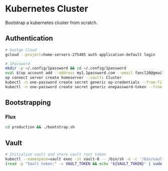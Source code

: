 # Kubernetes Cluster

Bootstrap a kubernetes cluster from scratch.

## Authentication
```bash
# Goolge Cloud
gcloud --project=home-servers-275405 auth application-default login

# 1Password
mkdir -p ~/.config/1password && cd ~/.config/1password
eval $(op account add --address my1.1password.com --email fancl20@gmail.com --signin)
op connect server create homeserver --vaults Cluster
kubectl -n one-password create secret generic op-credentials --from-file=1password-credentials.json=./1password-credentials.json
kubectl -n one-password create secret generic onepassword-token --from-literal=token=$(op connect token create --server homeserver --vault Cluster onepassword-operator)
```

## Bootstrapping
### Flux
```bash
cd production && ./bootstrap.sh
```

## Vault
```bash
# Initialize vault and store vault root token
kubectl --namespace=vault exec -it vault-0 -- /bin/sh -e -c '/bin/vault operator init'
(read -p "Vault token:" -s VAULT_TOKEN && echo "${VAULT_TOKEN}" | sudo tee /root/.vault-token > /dev/null)
```
